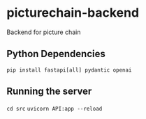 # picturechain-backend
Backend for picture chain

## Python Dependencies
`pip install fastapi[all] pydantic openai`

## Running the server
`cd src`
`uvicorn API:app --reload`

